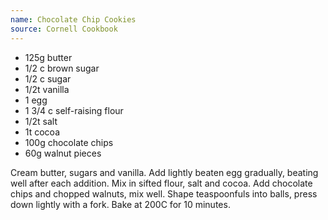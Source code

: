 ```yaml
---
name: Chocolate Chip Cookies
source: Cornell Cookbook
---
```


* 125g butter
* 1/2 c brown sugar
* 1/2 c sugar
* 1/2t vanilla
* 1 egg
* 1 3/4 c self-raising flour
* 1/2t salt
* 1t cocoa
* 100g chocolate chips
* 60g walnut pieces

Cream butter, sugars and vanilla.  Add lightly beaten egg gradually, beating well after each addition.  Mix in sifted flour, salt and cocoa.  Add chocolate chips and chopped walnuts, mix well.  Shape teaspoonfuls into balls, press down lightly with a fork.  Bake at 200C for 10 minutes.

